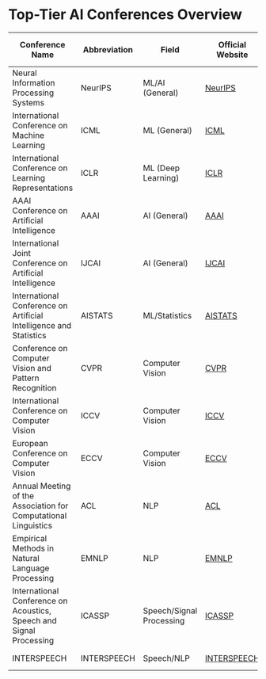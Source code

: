 # Top-Tier AI Conferences Overview

| Conference Name                                           | Abbreviation | Field                 | Official Website                                                | Submission Deadline (Tentative) |
|-----------------------------------------------------------|--------------|-----------------------|-----------------------------------------------------------------|---------------------------------|
| Neural Information Processing Systems                     | NeurIPS      | ML/AI (General)       | [NeurIPS](https://nips.cc/)                            | -             |
| International Conference on Machine Learning              | ICML         | ML (General)          | [ICML](https://icml.cc/)                            | Jan 31, 2025 03:59 AM PST            |
| International Conference on Learning Representations      | ICLR         | ML (Deep Learning)    | [ICLR](https://iclr.cc/)                            | -             |
| AAAI Conference on Artificial Intelligence                | AAAI         | AI (General)          | [AAAI](https://aaai.org/)                          | -           |
| International Joint Conference on Artificial Intelligence | IJCAI        | AI (General)          | [IJCAI](https://2025.ijcai.org/)                        | Jan 16, 2025 (Abstract)        |
| International Conference on Artificial Intelligence and Statistics | AISTATS   | ML/Statistics         | [AISTATS](https://aistats.org/)                    | -             |
| Conference on Computer Vision and Pattern Recognition     | CVPR         | Computer Vision        | [CVPR](https://cvpr.thecvf.com/)            | -            |
| International Conference on Computer Vision               | ICCV         | Computer Vision        | [ICCV](https://iccv.thecvf.com/)            | 곧 나옴            |
| European Conference on Computer Vision                    | ECCV         | Computer Vision        | [ECCV](https://eccv2024.ecva.net/)        |6 March 2026            |
| Annual Meeting of the Association for Computational Linguistics | ACL    | NLP                  | [ACL](https://www.aclweb.org/)              | February 15, 2025             |
| Empirical Methods in Natural Language Processing          | EMNLP        | NLP                   | [EMNLP](https://2024.emnlp.org/)              | -              |
| International Conference on Acoustics, Speech and Signal Processing | ICASSP | Speech/Signal Processing | [ICASSP](https://2024.ieeeicassp.org/)  | -             |
| INTERSPEECH                                              | INTERSPEECH  | Speech/NLP            | [INTERSPEECH](https://www.interspeech.org/)    |Feb 12, 2025           |
